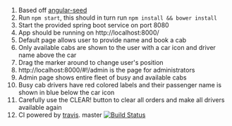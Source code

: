 1. Based off [angular-seed](https://github.com/angular/angular-seed)
1. Run `npm start`, this should in turn run `npm install && bower install`
1. Start the provided spring boot service on port 8080
1. App should be running on http://localhost:8000/
1. Default page allows user to provide name and book a cab
1. Only available cabs are shown to the user with a car icon and driver name above the car
1. Drag the marker around to change user's position
1. http://localhost:8000/#!/admin is the page for administrators
1. Admin page shows entire fleet of busy and available cabs
1. Busy cab drivers have red colored labels and their passenger name is shown in blue below the car icon
1. Carefully use the CLEAR! button to clear all orders and make all drivers available again
1. CI powered by [travis](https://travis-ci.org/jugalthakkar/cabs-ui). master [![Build Status](https://travis-ci.org/jugalthakkar/cabs-ui.svg?branch=master)](https://travis-ci.org/jugalthakkar/cabs-ui)